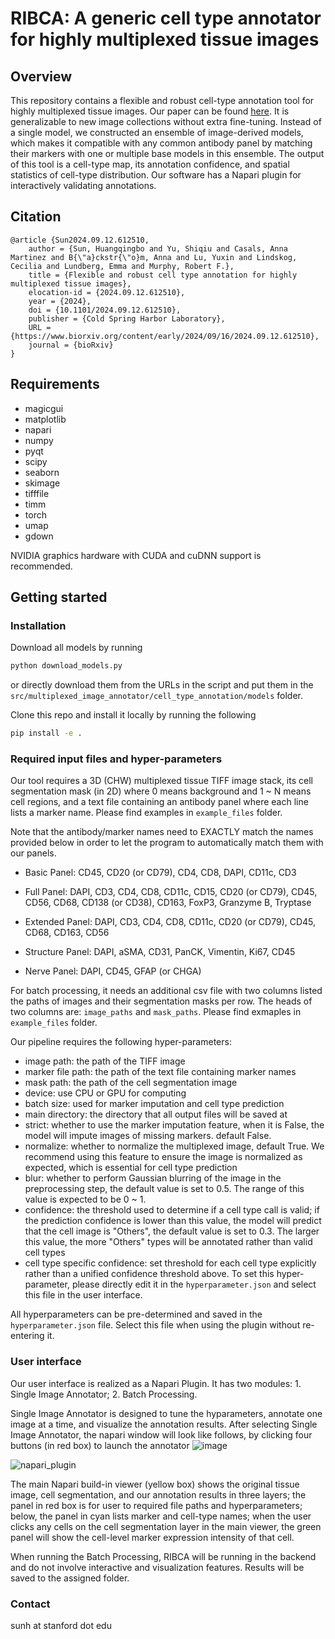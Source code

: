 # RIBCA: A generic cell type annotator for highly multiplexed tissue images

## Overview
This repository contains a flexible and robust cell-type annotation tool for highly multiplexed tissue images. Our paper can be found [here](https://www.biorxiv.org/content/10.1101/2024.09.12.612510v1). It is generalizable to new image collections without extra fine-tuning. 
Instead of a single model, we constructed an ensemble of image-derived models, which makes it compatible with any common antibody panel by matching their markers with one or multiple base models in this ensemble.
The output of this tool is a cell-type map, its annotation confidence, and spatial statistics of cell-type distribution. Our software has a Napari plugin for interactively validating annotations.

## Citation
```
@article {Sun2024.09.12.612510,
	author = {Sun, Huangqingbo and Yu, Shiqiu and Casals, Anna Martinez and B{\"a}ckstr{\"o}m, Anna and Lu, Yuxin and Lindskog, Cecilia and Lundberg, Emma and Murphy, Robert F.},
	title = {Flexible and robust cell type annotation for highly multiplexed tissue images},
	elocation-id = {2024.09.12.612510},
	year = {2024},
	doi = {10.1101/2024.09.12.612510},
	publisher = {Cold Spring Harbor Laboratory},
	URL = {https://www.biorxiv.org/content/early/2024/09/16/2024.09.12.612510},
	journal = {bioRxiv}
}
```

## Requirements
- magicgui
- matplotlib
- napari
- numpy
- pyqt
- scipy
- seaborn
- skimage
- tifffile
- timm
- torch
- umap
- gdown

NVIDIA graphics hardware with CUDA and cuDNN support is recommended. 

## Getting started
### Installation
Download all models by running
```bash
python download_models.py
```
or directly download them from the URLs in the script and put them in the `src/multiplexed_image_annotator/cell_type_annotation/models` folder.

Clone this repo and install it locally by running the following
```bash
pip install -e .
```

### Required input files and hyper-parameters
Our tool requires a 3D (CHW) multiplexed tissue TIFF image stack, its cell segmentation mask (in 2D) where 0 means background and 1 ~ N means cell regions, and a text file containing an antibody panel where each line lists a marker name. Please find examples in `example_files` folder.

Note that the antibody/marker names need to EXACTLY match the names provided below in order to let the program to automatically match them with our panels.

- Basic Panel:
CD45, CD20 (or CD79), CD4, CD8, DAPI, CD11c, CD3
 
- Full Panel:
DAPI, CD3, CD4, CD8, CD11c, CD15, CD20 (or CD79), CD45, CD56, CD68, CD138 (or CD38), CD163, FoxP3, Granzyme B, Tryptase
 
- Extended Panel:
DAPI, CD3, CD4, CD8, CD11c, CD20 (or CD79), CD45, CD68, CD163, CD56

- Structure Panel:
DAPI, aSMA, CD31, PanCK, Vimentin, Ki67, CD45

- Nerve Panel:
DAPI, CD45, GFAP (or CHGA)

For batch processing, it needs an additional csv file with two columns listed the paths of images and their segmentation masks per row. The heads of two columns are: `image_paths` and `mask_paths`. Please find exmaples in `example_files` folder.

Our pipeline requires the following hyper-parameters:
- image path: the path of the TIFF image
- marker file path: the path of the text file containing marker names
- mask path: the path of the cell segmentation image
- device: use CPU or GPU for computing
- batch size: used for marker imputation and cell type prediction
- main directory: the directory that all output files will be saved at
- strict: whether to use the marker imputation feature, when it is False, the model will impute images of missing markers. default False.
- normalize: whether to normalize the multiplexed image, default True. We recommend using this feature to ensure the image is normalized as expected, which is essential for cell type prediction
- blur: whether to perform Gaussian blurring of the image in the preprocessing step, the default value is set to 0.5. The range of this value is expected to be 0 ~ 1.
- confidence: the threshold used to determine if a cell type call is valid; if the prediction confidence is lower than this value, the model will predict that the cell image is "Others", the default value is set to 0.3. The larger this value, the more "Others" types will be annotated rather than valid cell types
- cell type specific confidence: set threshold for each cell type explicitly rather than a unified confidence threshold above. To set this hyper-parameter, please directly edit it in the `hyperparameter.json` and select this file in the user interface.

All hyperparameters can be pre-determined and saved in the `hyperparameter.json` file. Select this file when using the plugin without re-entering it.


### User interface
Our user interface is realized as a Napari Plugin. It has two modules: 1. Single Image Annotator; 2. Batch Processing. 

Single Image Annotator is designed to tune the hyparameters, annotate one image at a time, and visualize the annotation results. After selecting Single Image Annotator, the napari window will look like follows, by clicking four buttons (in red box) to launch the annotator
![image](https://github.com/user-attachments/assets/0b673af5-45b5-456c-830a-366a73438a8b)


![napari_plugin](https://github.com/user-attachments/assets/858c9845-3c00-4e18-bc15-88e482be5b59)

The main Napari build-in viewer (yellow box) shows the original tissue image, cell segmentation, and our annotation results in three layers; the panel in red box is for user to required file paths and hyperparameters; below, the panel in cyan lists marker and cell-type names; when the user clicks any cells on the cell segmentation layer in the main viewer, the green panel will show the cell-level marker expression intensity of that cell.

When running the Batch Processing, RIBCA will be running in the backend and do not involve interactive and visualization features. Results will be saved to the assigned folder.

### Contact
sunh at stanford dot edu
